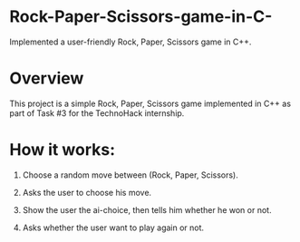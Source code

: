 # Rock-Paper-Scissors-game-in-C-
Implemented a user-friendly Rock, Paper, Scissors game in C++.

# Overview
This project is a simple Rock, Paper, Scissors game implemented in C++ as part of Task #3 for the TechnoHack internship.

# How it works:
  1. Choose a random move between (Rock, Paper, Scissors).

  2. Asks the user to choose his move.

  3. Show the user the ai-choice, then tells him whether he won or not.

  4. Asks whether the user want to play again or not.
